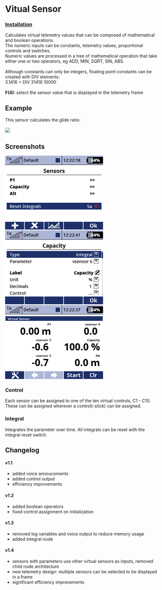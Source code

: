 # Vitual Sensor
### [Installation](https://github.com/LeonAirRC/Jeti-Lua-Apps#installation)
Calculates virtual telemetry values that can be composed of mathematical and boolean operations.\
The numeric inputs can be constants, telemetry values, proportional controls and switches.\
Numeric values are processed in a tree of mathematical operation that take either one or two operators, eg ADD, MIN, SQRT, SIN, ABS.\
\
Although constants can only be integers, floating point constants can be created with DIV elements:\
3.1416 = DIV 31416 10000\
\
**F(4):** select the sensor value that is displayed in the telemetry frame

## Example
This sensor calculates the glide ratio:\
\
<img src="https://user-images.githubusercontent.com/57962936/115624339-c70d6680-a2fa-11eb-9853-4edf9fe20384.png" width=500/>

## Screenshots
![virtsens1](https://raw.githubusercontent.com/LeonAirRC/Jeti-Lua-Apps/main/repository/doc/img/virtsens2.png)
![virtsens2](https://raw.githubusercontent.com/LeonAirRC/Jeti-Lua-Apps/main/repository/doc/img/virtsens3.png)
![virtsens3](https://raw.githubusercontent.com/LeonAirRC/Jeti-Lua-Apps/main/repository/doc/img/virtsens1.png)

### Control
Each sensor can be assigned to one of the ten virtual controls, C1 - C10. These can be assigned wherever a control(-stick) can be assigned.

### Integral
Integrates the parameter over time. All integrals can be reset with the integral reset switch.

## Changelog
#### v1.1
- added voice annoucements
- added control output
- efficiency improvements
#### v1.2
- added boolean operators
- fixed control assignment on initialization
#### v1.3
- removed log variables and voice output to reduce memory usage
- added integral node
#### v1.4
- sensors with parameters use other virtual sensors as inputs, removed child node architecture
- new telemetry design: multiple sensors can be selected to be displayed in a frame
- significant efficiency improvements
